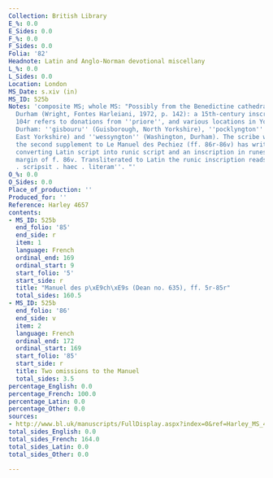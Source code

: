```yaml
---
Collection: British Library
E_%: 0.0
E_Sides: 0.0
F_%: 0.0
F_Sides: 0.0
Folia: '82'
Headnote: Latin and Anglo-Norman devotional miscellany
L_%: 0.0
L_Sides: 0.0
Location: London
MS_Date: s.xiv (in)
MS_ID: 525b
Notes: 'composite MS; whole MS: "Possibly from the Benedictine cathedral priory of
  Durham (Wright, Fontes Harleiani, 1972, p. 142): a 15th-century inscription on f.
  104r refers to donations from ''priore'', and various locations in Yorkshire and
  Durham: ''gisbouru'' (Guisborough, North Yorkshire), ''pocklyngton'' (Pocklington,
  East Yorkshire) and ''wessyngton'' (Washington, Durham). The scribe who has copied
  the second supplement to Le Manuel des Pechiez (ff. 86r-86v) has written a key for
  converting Latin script into runic script and an inscription in runes in the lower
  margin of f. 86v. Transliterated to Latin the runic inscription reads: ''nicholas
  . scripsit . haec . literam''. "'
O_%: 0.0
O_Sides: 0.0
Place_of_production: ''
Produced_for: ''
Reference: Harley 4657
contents:
- MS_ID: 525b
  end_folio: '85'
  end_side: r
  item: 1
  language: French
  ordinal_end: 169
  ordinal_start: 9
  start_folio: '5'
  start_side: r
  title: "Manuel des p\xE9ch\xE9s (Dean no. 635), ff. 5r-85r"
  total_sides: 160.5
- MS_ID: 525b
  end_folio: '86'
  end_side: v
  item: 2
  language: French
  ordinal_end: 172
  ordinal_start: 169
  start_folio: '85'
  start_side: r
  title: Two omissions to the Manuel
  total_sides: 3.5
percentage_English: 0.0
percentage_French: 100.0
percentage_Latin: 0.0
percentage_Other: 0.0
sources:
- http://www.bl.uk/manuscripts/FullDisplay.aspx?index=0&ref=Harley_MS_4657
total_sides_English: 0.0
total_sides_French: 164.0
total_sides_Latin: 0.0
total_sides_Other: 0.0

---
```

